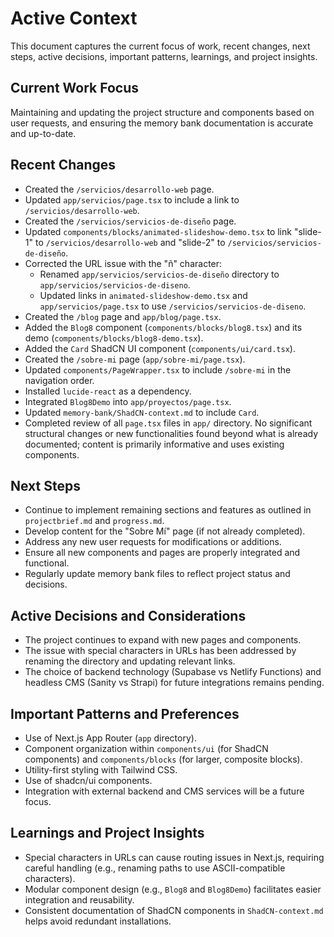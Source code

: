 # Active Context

This document captures the current focus of work, recent changes, next steps, active decisions, important patterns, learnings, and project insights.

## Current Work Focus

Maintaining and updating the project structure and components based on user requests, and ensuring the memory bank documentation is accurate and up-to-date.

## Recent Changes

- Created the `/servicios/desarrollo-web` page.
- Updated `app/servicios/page.tsx` to include a link to `/servicios/desarrollo-web`.
- Created the `/servicios/servicios-de-diseño` page.
- Updated `components/blocks/animated-slideshow-demo.tsx` to link "slide-1" to `/servicios/desarrollo-web` and "slide-2" to `/servicios/servicios-de-diseño`.
- Corrected the URL issue with the "ñ" character:
    - Renamed `app/servicios/servicios-de-diseño` directory to `app/servicios/servicios-de-diseno`.
    - Updated links in `animated-slideshow-demo.tsx` and `app/servicios/page.tsx` to use `/servicios/servicios-de-diseno`.
- Created the `/blog` page and `app/blog/page.tsx`.
- Added the `Blog8` component (`components/blocks/blog8.tsx`) and its demo (`components/blocks/blog8-demo.tsx`).
- Added the `Card` ShadCN UI component (`components/ui/card.tsx`).
- Created the `/sobre-mi` page (`app/sobre-mi/page.tsx`).
- Updated `components/PageWrapper.tsx` to include `/sobre-mi` in the navigation order.
- Installed `lucide-react` as a dependency.
- Integrated `Blog8Demo` into `app/proyectos/page.tsx`.
- Updated `memory-bank/ShadCN-context.md` to include `Card`.
- Completed review of all `page.tsx` files in `app/` directory. No significant structural changes or new functionalities found beyond what is already documented; content is primarily informative and uses existing components.

## Next Steps

- Continue to implement remaining sections and features as outlined in `projectbrief.md` and `progress.md`.
- Develop content for the "Sobre Mí" page (if not already completed).
- Address any new user requests for modifications or additions.
- Ensure all new components and pages are properly integrated and functional.
- Regularly update memory bank files to reflect project status and decisions.

## Active Decisions and Considerations

- The project continues to expand with new pages and components.
- The issue with special characters in URLs has been addressed by renaming the directory and updating relevant links.
- The choice of backend technology (Supabase vs Netlify Functions) and headless CMS (Sanity vs Strapi) for future integrations remains pending.

## Important Patterns and Preferences

- Use of Next.js App Router (`app` directory).
- Component organization within `components/ui` (for ShadCN components) and `components/blocks` (for larger, composite blocks).
- Utility-first styling with Tailwind CSS.
- Use of shadcn/ui components.
- Integration with external backend and CMS services will be a future focus.

## Learnings and Project Insights

- Special characters in URLs can cause routing issues in Next.js, requiring careful handling (e.g., renaming paths to use ASCII-compatible characters).
- Modular component design (e.g., `Blog8` and `Blog8Demo`) facilitates easier integration and reusability.
- Consistent documentation of ShadCN components in `ShadCN-context.md` helps avoid redundant installations.
